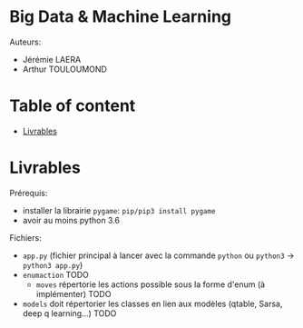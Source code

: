 # Big Data & Machine Learning  

Auteurs:
- Jérémie LAERA
- Arthur TOULOUMOND  

# Table of content
- [Livrables](#livrables)

# Livrables  

Prérequis: 
- installer la librairie `pygame`: `pip/pip3 install pygame`  
- avoir au moins python 3.6  

Fichiers:  
- `app.py` (fichier principal à lancer avec la commande `python` ou `python3` -> `python3 app.py`) 
- `enumaction` TODO
  - `moves` répertorie les actions possible sous la forme d'enum (à implémenter) TODO 
- `models` doit répertorier les classes en lien aux modèles (qtable, Sarsa, deep q learning...) TODO 